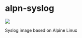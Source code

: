 # alpn-syslog
[![](https://badge.imagelayers.io/qnib/alpn-syslog:latest.svg)](https://imagelayers.io/?images=qnib/alpn-syslog:latest 'Details')

Syslog image based on Alpine Linux
